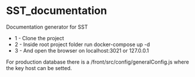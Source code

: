 # SST_documentation
Documentation generator for SST

* 1 - Clone the project
* 2 - Inside root project folder run docker-compose up -d
* 3 - And open the browser on localhost:3021 or 127.0.0.1

For production database there is a /front/src/config/generalConfig.js where the key host can be setted.




